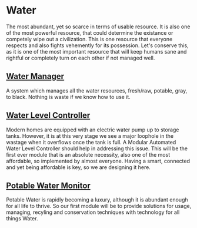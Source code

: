 
# Water
The most abundant, yet so scarce in terms of usable resource. It is also one of the most powerful resource, that could determine the existance or competely wipe out a civilization. This is one resource that everyone respects and also fights vehemently for its possession. Let's conserve this, as it is one of the most important resource that will keep humans sane and rightful or completely turn on each other if not managed well.

## [Water Manager](WaterManager/)
A system which manages all the water resources, fresh/raw, potable, gray, to black. Nothing is waste if we know how to use it.
## [Water Level Controller](WaterLevelController/)
 Modern homes are equipped with an electric water pump up to storage tanks. However, it is at this very stage we see a major loophole in the wastage when it overflows once the tank is full. A Modular Automated Water Level Controller should help in addressing this issue. This will be the first ever module that is an absolute necessity, also one of the most affordable, so implemented by almost everyone. Having a smart, connected and yet being affordable is key, so we are designing it here.
## [Potable Water Monitor](PotableWaterMonitor/)
 Potable Water is rapidly becoming a luxury, although it is abundant enough for all life to thrive. So our first module will be to provide solutions for usage, managing, recyling and conservation techniques with technology for all things Water.
